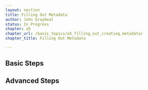 ```yaml
---
layout: section
title: Filling Out Metadata
author: John Graybeal
status: In Progress
chapter: a5
chapter_url: /basic_topics/a5_filling_out_creating_metadata/
chapter_title: Filling Out Metadata

---
```

## **Basic Steps**



## **Advanced Steps**





